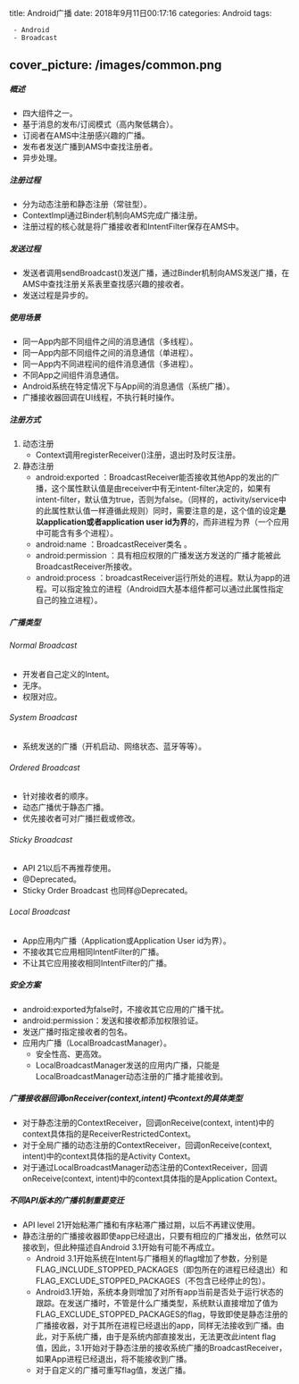 title:  Android广播
date: 2018年9月11日00:17:16
categories: Android
tags: 

	 - Android
	 - Broadcast
cover_picture: /images/common.png
---

##### 概述

- 四大组件之一。
- 基于消息的发布/订阅模式（高内聚低耦合）。
- 订阅者在AMS中注册感兴趣的广播。
- 发布者发送广播到AMS中查找注册者。
- 异步处理。

##### 注册过程

- 分为动态注册和静态注册（常驻型）。
- ContextImpl通过Binder机制向AMS完成广播注册。
- 注册过程的核心就是将广播接收者和IntentFilter保存在AMS中。

##### 发送过程

- 发送者调用sendBroadcast()发送广播，通过Binder机制向AMS发送广播，在AMS中查找注册关系表里查找感兴趣的接收者。
- 发送过程是异步的。

##### 使用场景

- 同一App内部不同组件之间的消息通信（多线程）。
- 同一App内部不同组件之间的消息通信（单进程）。
- 同一App内不同进程间的组件消息通信（多进程）。
- 不同App之间组件消息通信。
- Android系统在特定情况下与App间的消息通信（系统广播）。
- 广播接收器回调在UI线程，不执行耗时操作。

##### 注册方式

1. 动态注册
   - Context调用registerReceiver()注册，退出时及时反注册。
2. 静态注册
   - android:exported ：BroadcastReceiver能否接收其他App的发出的广播，这个属性默认值是由receiver中有无intent-filter决定的，如果有intent-filter，默认值为true，否则为false。（同样的，activity/service中的此属性默认值一样遵循此规则）同时，需要注意的是，这个值的设定**是以application或者application user id为界**的，而非进程为界（一个应用中可能含有多个进程）。
   - android:name ：BroadcastReceiver类名 。
   - android:permission ：具有相应权限的广播发送方发送的广播才能被此BroadcastReceiver所接收。
   - android:process ：broadcastReceiver运行所处的进程。默认为app的进程。可以指定独立的进程（Android四大基本组件都可以通过此属性指定自己的独立进程）。

##### 广播类型

###### Normal Broadcast

- 开发者自己定义的Intent。
- 无序。
- 权限对应。

###### System Broadcast

- 系统发送的广播（开机启动、网络状态、蓝牙等等）。

###### Ordered Broadcast

- 针对接收者的顺序。
- 动态广播优于静态广播。
- 优先接收者可对广播拦截或修改。

###### Sticky Broadcast

- API 21以后不再推荐使用。
- @Deprecated。
- Sticky Order Broadcast 也同样@Deprecated。

###### Local Broadcast

- App应用内广播（Application或Application User id为界）。
- 不接收其它应用相同IntentFilter的广播。
- 不让其它应用接收相同IntentFilter的广播。

##### 安全方案

- android:exported为false时，不接收其它应用的广播干扰。
- android:permission：发送和接收都添加权限验证。
- 发送广播时指定接收者的包名。
- 应用内广播（LocalBroadcastManager）。
  - 安全性高、更高效。
  - LocalBroadcastManager发送的应用内广播，只能是LocalBroadcastManager动态注册的广播才能接收到。

##### 广播接收器回调onReceiver(context,intent)中context的具体类型

- 对于静态注册的ContextReceiver，回调onReceive(context, intent)中的context具体指的是ReceiverRestrictedContext。
- 对于全局广播的动态注册的ContextReceiver，回调onReceive(context, intent)中的context具体指的是Activity Context。
- 对于通过LocalBroadcastManager动态注册的ContextReceiver，回调onReceive(context, intent)中的context具体指的是Application Context。

##### 不同API版本的广播机制重要变迁

- API level 21开始粘滞广播和有序粘滞广播过期，以后不再建议使用。
- 静态注册的广播接收器即使app已经退出，只要有相应的广播发出，依然可以接收到，但此种描述自Android 3.1开始有可能不再成立。
  - Android 3.1开始系统在Intent与广播相关的flag增加了参数，分别是FLAG_INCLUDE_STOPPED_PACKAGES（即包所在的进程已经退出）和FLAG_EXCLUDE_STOPPED_PACKAGES（不包含已经停止的包）。
  - Android3.1开始，系统本身则增加了对所有app当前是否处于运行状态的跟踪。在发送广播时，不管是什么广播类型，系统默认直接增加了值为FLAG_EXCLUDE_STOPPED_PACKAGES的flag，导致即使是静态注册的广播接收器，对于其所在进程已经退出的app，同样无法接收到广播。由此，对于系统广播，由于是系统内部直接发出，无法更改此intent flag值，因此，3.1开始对于静态注册的接收系统广播的BroadcastReceiver，如果App进程已经退出，将不能接收到广播。
  - 对于自定义的广播可重写flag值，发送广播。